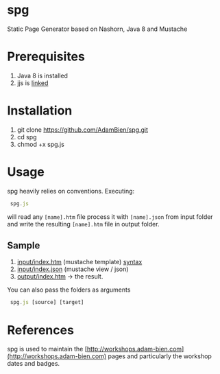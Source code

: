 spg
===

Static Page Generator based on Nashorn, Java 8 and Mustache

# Prerequisites
1. Java 8 is installed
2. jjs is [linked](http://download.java.net/jdk8/docs/technotes/guides/scripting/nashorn/shell.html)

# Installation

1. git clone https://github.com/AdamBien/spg.git
2. cd spg
3. chmod +x spg.js

# Usage

spg heavily relies on conventions. Executing:
```javascript
 spg.js
 ```
 
will read any `[name].htm` file process it with `[name].json` from input folder and write the resulting `[name].htm` file in output folder.

## Sample

 1. [input/index.htm](https://github.com/AdamBien/spg/blob/master/input/input.htm) (mustache template) [syntax](http://mustache.github.io/mustache.5.html)
 2. [input/index.json](https://github.com/AdamBien/spg/blob/master/input/input.json) (mustache view / json)
 3. [output/index.htm](https://github.com/AdamBien/spg/blob/master/output/input.htm) -> the result.

You can also pass the folders as arguments

```javascript
 spg.js [source] [target]
 ```


 # References

 spg is used to maintain the [http://workshops.adam-bien.com](http://workshops.adam-bien.com) pages and particularly the
 workshop dates and badges.


